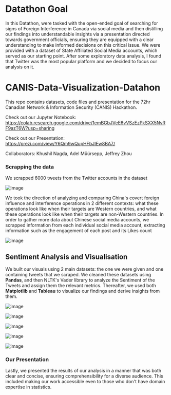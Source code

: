 # Datathon Goal
In this Datathon, were tasked with the open-ended goal of searching for signs of Foreign Interference in Canada via social media and then distilling our findings into understandable insights via a presentation directed towards government officials, ensuring they are equipped with a clear understanding to make informed decisions on this critical issue.
We were provided with a dataset of State Affiliated Social Media accounts, which served as our starting point. After some exploratory data analysis, I found that Twitter was the most popular platform and we decided to focus our analysis on it. 

# CANIS-Data-Visualization-Datahon

This repo contains datasets, code files and presentation for the 72hr Canadian Network & Information Security (CANIS) Hackathon. 

Check out our Jupyter Notebook: https://colab.research.google.com/drive/1emBGbJVeE6vVSzEzPkSXX5NvRF9azT6W?usp=sharing

Check out our Presentation: https://prezi.com/view/Y6Qm9wQupHFbJIEw8BA7/

Collaborators: Khushil Nagda, Adel Müürsepp, Jeffrey Zhou

### Scrapping the data

We scrapped 6000 tweets from the Twitter accounts in the dataset 

![image](https://github.com/khushil-sketch/CANIS-Data-Visualization-Foreign-Interference-Hackathon/assets/52947378/c66c1dbf-c6e2-43a3-9e53-37f31594dd51)

We took the direction of analyzing and comparing China's covert foreign influence and interference operations in 2 different contexts: what these operations look like when their targets are Western countries, and what these operations look like when their targets are non-Western countries. 
In order to gather more data about Chinese social media accounts, we scrapped information from each individual social media account, extracting information such as the engagement of each post and its Likes count

![image](https://github.com/khushil-sketch/CANIS-Data-Visualization-Foreign-Interference-Hackathon/assets/52947378/da650d53-f382-4e36-afd8-d99ceb4cc659)

## Sentiment Analysis and Visualisation
We built our visuals using 2 main datasets: the one we were given and one containing tweets that we scraped. We cleaned these datasets using **Pandas**, and then NLTK's Vader library to analyze the Sentiment of the Tweets and assign them the relevant metrics. Thereafter, we used both **Matplotlib** and **Tableau** to visualize our findings and derive insights from them.

![image](https://github.com/khushil-sketch/CANIS-Data-Visualization-Foreign-Interference-Hackathon/assets/52947378/5e101658-9f2e-4072-bdb1-2fe2fa8276e5)

![image](https://github.com/khushil-sketch/CANIS-Data-Visualization-Foreign-Interference-Hackathon/assets/52947378/66a3bc04-36cf-4d34-8524-1bdbe44a4572)

![image](https://github.com/khushil-sketch/CANIS-Data-Visualization-Foreign-Interference-Hackathon/assets/52947378/6a38957a-7036-4d16-b079-db7ec42481a7)

![image](https://github.com/khushil-sketch/CANIS-Data-Visualization-Foreign-Interference-Hackathon/assets/52947378/ba8da9b6-b5c7-463d-9844-b32432451556) 

![image](https://github.com/khushil-sketch/CANIS-Data-Visualization-Foreign-Interference-Hackathon/assets/52947378/56e905c4-19df-4c88-9c4f-69e6b974a5fb)



### Our Presentation

Lastly, we presented the results of our analysis in a manner that was both clear and concise, ensuring comprehensibility for a diverse audience. This included making our work accessible even to those who don't have domain expertise in statistics.

